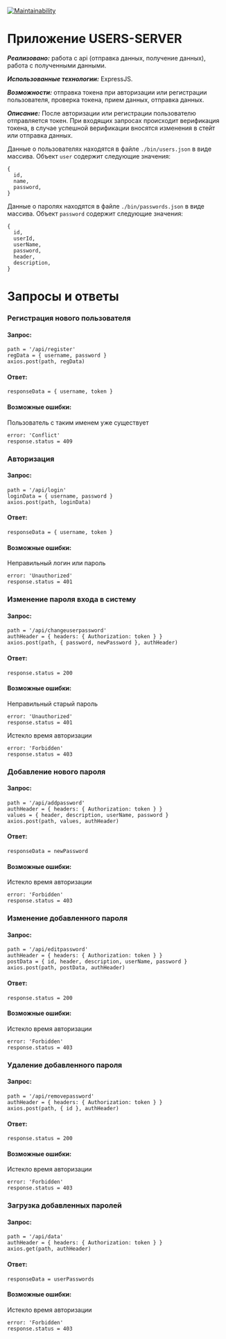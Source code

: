 [![Maintainability](https://api.codeclimate.com/v1/badges/4f2eeb7029f547a58faf/maintainability)](https://codeclimate.com/github/ramil290989/password-server/maintainability)
# Приложение USERS-SERVER
***Реализовано:*** работа с api (отправка данных, получение данных), работа с полученными данными.

***Использованные технологии:*** ExpressJS.

***Возможности:*** отправка токена при авторизации или регистрации пользователя, проверка токена, прием данных, отправка данных.

***Описание:*** После авторизации или регистрации пользователю отправляется токен. При входящих запросах происходит верификация токена, в случае успешной верификации вносятся изменения в стейт или отправка данных.

Данные о пользователях находятся в файле `./bin/users.json` в виде массива.
Объект `user` содержит следующие значения:
```
{
  id,
  name,
  password,  
}
```
Данные о паролях находятся в файле `./bin/passwords.json` в виде массива.
Объект `password` содержит следующие значения:
```
{
  id,
  userId,
  userName,
  password,
  header,
  description,
}
```

# Запросы и ответы
### Регистрация нового пользователя
#### Запрос:
```
path = '/api/register'
regData = { username, password }
axios.post(path, regData)
```
#### Ответ:
`responseData = { username, token }`
#### Возможные ошибки:
Пользователь с таким именем уже существует
```
error: 'Conflict'
response.status = 409
```

### Авторизация
#### Запрос:
```
path = '/api/login'
loginData = { username, password }
axios.post(path, loginData)
```
#### Ответ:
`responseData = { username, token }`
#### Возможные ошибки:
Неправильный логин или пароль
```
error: 'Unauthorized'
response.status = 401
```

### Изменение пароля входа в систему
#### Запрос:
```
path = '/api/changeuserpassword'
authHeader = { headers: { Authorization: token } }
axios.post(path, { password, newPassword }, authHeader)
```
#### Ответ:
`response.status = 200`
#### Возможные ошибки:
Неправильный старый пароль
```
error: 'Unauthorized'
response.status = 401
```
Истекло время авторизации
```
error: 'Forbidden'
response.status = 403
```

### Добавление нового пароля
#### Запрос:
```
path = '/api/addpassword'
authHeader = { headers: { Authorization: token } }
values = { header, description, userName, password }
axios.post(path, values, authHeader)
```
#### Ответ:
`responseData = newPassword`
#### Возможные ошибки:
Истекло время авторизации
```
error: 'Forbidden'
response.status = 403
```

### Изменение добавленного пароля
#### Запрос:
```
path = '/api/editpassword'
authHeader = { headers: { Authorization: token } }
postData = { id, header, description, userName, password }
axios.post(path, postData, authHeader)
```
#### Ответ:
`response.status = 200`
#### Возможные ошибки:
Истекло время авторизации
```
error: 'Forbidden'
response.status = 403
```

### Удаление добавленного пароля
#### Запрос:
```
path = '/api/removepassword'
authHeader = { headers: { Authorization: token } }
axios.post(path, { id }, authHeader)
```
#### Ответ:
`response.status = 200`
#### Возможные ошибки:
Истекло время авторизации
```
error: 'Forbidden'
response.status = 403
```

### Загрузка добавленных паролей
#### Запрос:
```
path = '/api/data'
authHeader = { headers: { Authorization: token } }
axios.get(path, authHeader)
```
#### Ответ:
`responseData = userPasswords`
#### Возможные ошибки:
Истекло время авторизации
```
error: 'Forbidden'
response.status = 403
```